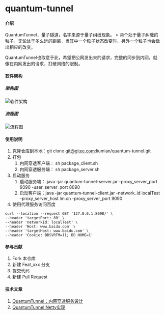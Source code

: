 # quantum-tunnel

#### 介绍
QuantumTunnel，量子隧道，名字来源于量子纠缠现象。 > 两个处于量子纠缠的粒子，无论处于多么远的距离，当其中一个粒子状态改变时，另外一个粒子也会做出相应的改变。

QuantumTunnel也取意于此，希望把公网发出来的请求，完整的同步到内网，就像在内网发出的请求，打破网络的限制。

#### 软件架构

##### 架构图
![软件架构](https://images.gitee.com/uploads/images/2021/1015/183025_5f640314_602197.png "屏幕截图.png")


##### 流程图
![流程图](https://images.gitee.com/uploads/images/2021/1015/183056_5f0c13c6_602197.png "屏幕截图.png")



#### 使用说明

1. 克隆仓库到本地：git clone git@gitee.com:liumian/quantum-tunnel.git
2. 打包
   1. 内网穿透客户端： sh package_client.sh
   2. 内网穿透服务端： sh package_server.sh
3. 启动服务
   1. 启动服务端： java -jar quantum-tunnel-server.jar -proxy_server_port 9090 -user_server_port 8090
   2. 启动客户端：java -jar quantum-tunnel-client.jar -network_id localTest -proxy_server_host lm.cn -proxy_server_port 9090
4. 使用代理服务访问百度
```shell
curl --location --request GET '127.0.0.1:8090/' \
--header 'targetPort: 80' \
--header 'networkId: localTest' \
--header 'Host: www.baidu.com' \
--header 'targetHost: www.baidu.com' \
--header 'Cookie: BDSVRTM=11; BD_HOME=1'
```

#### 参与贡献

1.  Fork 本仓库
2.  新建 Feat_xxx 分支
3.  提交代码
4.  新建 Pull Request


#### 技术文章
1. [QuantumTunnel：内网穿透服务设计](https://mp.weixin.qq.com/s/7t5n_nI7CZ3VhownRhCsrg)
2. [QuantumTunnel:Netty实现](https://mp.weixin.qq.com/s/3N_c6IR--e85kmt0tjHSvw)

